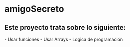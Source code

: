 # amigoSecreto

<h2>Este proyecto trata sobre lo siguiente:</h2>
- Usar funciones
- Usar Arrays
- Logica de programación
